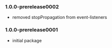 ### 1.0.0-prerelease0002
* removed stopPropagation from event-listeners

### 1.0.0-prerelease0001
* initial package 